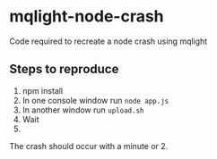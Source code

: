 # mqlight-node-crash
Code required to recreate a node crash using mqlight

## Steps to reproduce
1. npm install
2. In one console window run `node app.js`
3. In another window run `upload.sh`
4. Wait
5. 

The crash should occur with a minute or 2.

